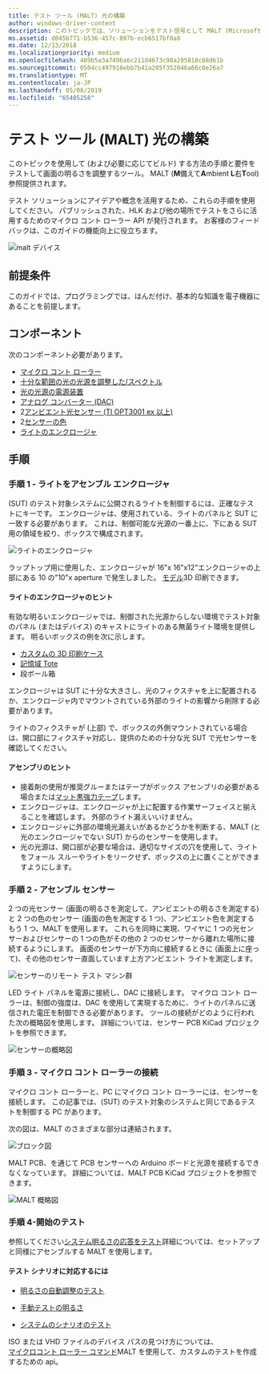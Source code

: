 ```yaml
---
title: テスト ツール (MALT) 光の構築
author: windows-driver-content
description: このトピックでは、ソリューションをテスト信号として MALT (Microsoft アンビエント光ツール) を使用する方法の手順を提供します。
ms.assetid: d045b771-b536-457c-897b-ecb6517bf0a8
ms.date: 12/13/2018
ms.localizationpriority: medium
ms.openlocfilehash: 489b5a3a7496a6c211d4673c98a285818c88d61b
ms.sourcegitcommit: 0504cc497918ebb7b41a205f352046a66c0e26a7
ms.translationtype: MT
ms.contentlocale: ja-JP
ms.lasthandoff: 05/08/2019
ms.locfileid: "65405258"
---
```

# <a name="building-a-light-testing-tool-malt"></a>テスト ツール (MALT) 光の構築

このトピックを使用して (および必要に応じてビルド) する方法の手順と要件をテストして画面の明るさを調整するツール。 MALT (**M**備えて**A**mbient **L**右**T**ool) 参照提供されます。 

テスト ソリューションにアイデアや概念を活用するため、これらの手順を使用してください。 パブリッシュされた、HLK および他の場所でテストをさらに活用するためのマイクロ コント ローラー API が発行されます。 お客様のフィードバックは、このガイドの機能向上に役立ちます。

![malt デバイス](images/MALT.png)

## <a name="prerequsites"></a>前提条件

このガイドでは、プログラミングでは、はんだ付け、基本的な知識を電子機器にあることを前提します。

## <a name="components"></a>コンポーネント

次のコンポーネント必要があります。

* [マイクロ コント ローラー](https://www.arduino.cc/en/Main/arduinoBoardMega)
* [十分な範囲の光の光源を調整した/スペクトル](https://www.superbrightleds.com/moreinfo/led-panel-light/square-12v-led-panel-light-fixture-1ft-x-1ft-35w/2184/)
* [光の光源の電源装置](https://www.superbrightleds.com/moreinfo/led-panel-light/square-12v-led-panel-light-fixture-1ft-x-1ft-35w/2184/#tab/PowerSupplies/subtab/powersupply)
* [アナログ コンバーター (DAC)](https://www.microchip.com/wwwproducts/en/MCP4821)
* 2[アンビエント光センサー (TI OPT3001 ex 以上)](https://www.ti.com/product/OPT3001)
* 2[センサーの色](https://www.digikey.com/product-detail/en/ams/TCS34727FN/TCS34727FNCT-ND/3737677)
* [ライトのエンクロージャ](#step-1---assemble-light-enclosure)

## <a name="instructions"></a>手順

### <a name="step-1---assemble-light-enclosure"></a>手順 1 - ライトをアセンブル エンクロージャ

(SUT) のテスト対象システムに公開されるライトを制御するには、正確なテストにキーです。 エンクロージャは、使用されている、ライトのパネルと SUT に一致する必要があります。 これは、制御可能な光源の一番上に、下にある SUT 用の領域を絞り、ボックスで構成されます。

![ライトのエンクロージャ](images/box.png)

ラップトップ用に使用した、エンクロージャが 16"x 16"x12"エンクロージャの上部にある 10 の"10"x aperture で発生しました。  [モデル](https://github.com/Microsoft/busiotools/tree/master/sensors/Tools/MALT/Schematics/enclosure)3D 印刷できます。 

#### <a name="light-enclosure-tips"></a>ライトのエンクロージャのヒント

有効な明るいエンクロージャでは、制御された光源からしない環境でテスト対象のパネル (またはデバイス) のキャストにライトのある無菌ライト環境を提供します。 明るいボックスの例を次に示します。

* [カスタムの 3D 印刷ケース](https://github.com/Microsoft/busiotools/tree/master/sensors/Tools/MALT/Schematics/enclosure)
* [記憶域 Tote](http://www.sterilite.com/SelectProduct.html?id=955&ProductCategory=182&section=1)
* 段ボール箱

エンクロージャは SUT に十分な大きさし、光のフィクスチャを上に配置されるか、エンクロージャ内でマウントされている外部のライトの影響から削除する必要があります。

ライトのフィクスチャが (上部) で、ボックスの外側マウントされている場合は、開口部にフィクスチャ対応し、提供のための十分な光 SUT で光センサーを確認してください。

#### <a name="assembly-tips"></a>アセンブリのヒント

* 接着剤の使用が推奨グルーまたはテープがボックス アセンブリの必要がある場合または[マット黒強力テープ](https://en.wikipedia.org/wiki/Gaffer_tape)します。
* エンクロージャは、エンクロージャが上に配置する作業サーフェイスと揃えることを確認します。 外部のライト漏えいいけません。
* エンクロージャに外部の環境光漏えいがあるかどうかを判断する、MALT (と光のエンクロージャでない SUT) からのセンサーを使用します。
* 光の光源は、開口部が必要な場合は、適切なサイズの穴を使用して、ライトをフォール スルーやライトをリークせず、ボックスの上に置くことができますようにします。

### <a name="step-2---assemble-sensors"></a>手順 2 - アセンブル センサー

2 つの光センサー (画面の明るさを測定して、アンビエントの明るさを測定する) と 2 つの色のセンサー (画面の色を測定する 1 つ)、アンビエント色を測定するもう 1 つ、MALT を使用します。 これらを同時に実現、ワイヤに 1 つの光センサーおよびセンサーの 1 つの色がその他の 2 つのセンサーから離れた場所に接続するようにします。 画面のセンサーが下方向に接続するときに (画面上に座って)、その他のセンサー直面しています上方アンビエント ライトを測定します。

![センサーのリモート テスト マシン群](images/sensor.png)

LED ライト パネルを電源に接続し、DAC に接続します。 マイクロ コント ローラーは、制御の強度は、DAC を使用して実現するために、ライトのパネルに送信された電圧を制御できる必要があります。 ツールの接続がどのように行われた次の概略図を使用します。 詳細については、センサー PCB KiCad プロジェクトを参照できます。

![センサーの概略図](images/SensorPCB.png)


### <a name="step-3---connect-the-microcontroller"></a>手順 3 - マイクロ コント ローラーの接続

マイクロ コント ローラーと、PC にマイクロ コント ローラーには、センサーを接続します。 この記事では、(SUT) のテスト対象のシステムと同じであるテストを制御する PC があります。

次の図は、MALT のさまざまな部分は連結されます。

![ブロック図](images/BlockDiagram.png)

MALT PCB、を通じて PCB センサーへの Arduino ボードと光源を接続するできなくなっています。 詳細については、MALT PCB KiCad プロジェクトを参照できます。

![MALT 概略図](images/MaltPCB.png)

### <a name="step-4--start-testing"></a>手順 4-開始のテスト

参照してください[システム明るさの応答をテスト](testing-MALT-system-brightness-response.md)詳細については、セットアップと同様にアセンブルする MALT を使用します。

#### <a name="test-scenarios-to-cover"></a>テスト シナリオに対応するには

* [明るさの自動調整のテスト](testing-MALT-auto-brightness.md)

* [手動テストの明るさ](testing-MALT-manual-brightness.md)

* [システムのシナリオのテスト](testing-MALT-system-scenarios.md)

ISO または VHD ファイルのデバイス パスの見つけ方については、  
[マイクロコント ローラー コマンド](testing-MALT-microcontroller-commands.md)MALT を使用して、カスタムのテストを作成するための api。